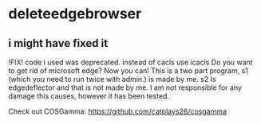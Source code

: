 # deleteedgebrowser
## i might have fixed it
!FIX!
code i used was deprecated. instead of cacls use icacls
Do you want to get rid of microsoft edge? Now you can! This is a two part program, s1 (which you need to run twice  with admin.) is made by me. s2 Is edgedeflector and that is not made by me. I am not responsible for any damage this causes, however it has been tested.

Check out COSGamma:
https://github.com/catplays26/cosgamma


